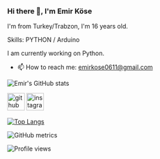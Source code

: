 ### Hi there 👋, I'm Emir Köse
I'm from Turkey/Trabzon, I'm 16 years old.

Skills: PYTHON / Arduino

I am currently working on Python.


- 📫 How to reach me: emirkose0611@gmail.com 

![Emir's GitHub stats](https://github-readme-stats.vercel.app/api?username=emirkose08&show_icons=true&theme=radical)

[<img src='https://cdn.jsdelivr.net/npm/simple-icons@3.0.1/icons/github.svg' alt='github' height='40'>](https://github.com/emirkose08)  [<img src='https://cdn.jsdelivr.net/npm/simple-icons@3.0.1/icons/instagram.svg' alt='instagram' height='40'>](https://www.instagram.com/ekose0/)  

[![Top Langs](https://github-readme-stats.vercel.app/api/top-langs/?username=emirkose08)](https://github.com/emirkose08/github-readme-stats)

![GitHub metrics](https://metrics.lecoq.io/emirkose08)  

![Profile views](https://gpvc.arturio.dev/emirkose08) 




